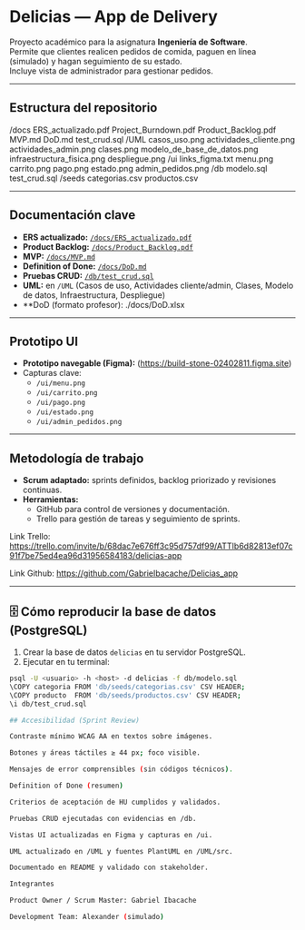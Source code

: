 # Delicias — App de Delivery

Proyecto académico para la asignatura **Ingeniería de Software**.  
Permite que clientes realicen pedidos de comida, paguen en línea (simulado) y hagan seguimiento de su estado.  
Incluye vista de administrador para gestionar pedidos.

---

##  Estructura del repositorio

/docs
ERS_actualizado.pdf
Project_Burndown.pdf
Product_Backlog.pdf
MVP.md
DoD.md
test_crud.sql
/UML
casos_uso.png
actividades_cliente.png
actividades_admin.png
clases.png
modelo_de_base_de_datos.png
infraestructura_fisica.png
despliegue.png
/ui
links_figma.txt
menu.png
carrito.png
pago.png
estado.png
admin_pedidos.png
/db
modelo.sql
test_crud.sql
/seeds
categorias.csv
productos.csv

---

## Documentación clave

- **ERS actualizado:** [`/docs/ERS_actualizado.pdf`](./docs/ERS_actualizado.pdf)  
- **Product Backlog:** [`/docs/Product_Backlog.pdf`](./docs/Product_Backlog.pdf)  
- **MVP:** [`/docs/MVP.md`](./docs/MVP.md)  
- **Definition of Done:** [`/docs/DoD.md`](./docs/DoD.md)  
- **Pruebas CRUD:** [`/db/test_crud.sql`](./db/test_crud.sql)  
- **UML:** en `/UML` (Casos de uso, Actividades cliente/admin, Clases, Modelo de datos, Infraestructura, Despliegue)
- **DoD (formato profesor): ./docs/DoD.xlsx

---

## Prototipo UI

- **Prototipo navegable (Figma):** (https://build-stone-02402811.figma.site)  
- Capturas clave:  
  - `/ui/menu.png`
  - `/ui/carrito.png`
  - `/ui/pago.png`
  - `/ui/estado.png`
  - `/ui/admin_pedidos.png`

---

## Metodología de trabajo

- **Scrum adaptado:** sprints definidos, backlog priorizado y revisiones continuas.  
- **Herramientas:**  
  - GitHub para control de versiones y documentación.  
  - Trello para gestión de tareas y seguimiento de sprints.


Link Trello: https://trello.com/invite/b/68dac7e676ff3c95d757df99/ATTIb6d82813ef07c91f7be75ed4ea96d31956584183/delicias-app 

Link Github: https://github.com/GabrieIbacache/Delicias_app

---

## 🗄️ Cómo reproducir la base de datos (PostgreSQL)

1. Crear la base de datos `delicias` en tu servidor PostgreSQL.  
2. Ejecutar en tu terminal:

```bash
psql -U <usuario> -h <host> -d delicias -f db/modelo.sql
\COPY categoria FROM 'db/seeds/categorias.csv' CSV HEADER;
\COPY producto  FROM 'db/seeds/productos.csv' CSV HEADER;
\i db/test_crud.sql

## Accesibilidad (Sprint Review)

Contraste mínimo WCAG AA en textos sobre imágenes.

Botones y áreas táctiles ≥ 44 px; foco visible.

Mensajes de error comprensibles (sin códigos técnicos).

Definition of Done (resumen)

Criterios de aceptación de HU cumplidos y validados.

Pruebas CRUD ejecutadas con evidencias en /db.

Vistas UI actualizadas en Figma y capturas en /ui.

UML actualizado en /UML y fuentes PlantUML en /UML/src.

Documentado en README y validado con stakeholder.

Integrantes

Product Owner / Scrum Master: Gabriel Ibacache

Development Team: Alexander (simulado)

